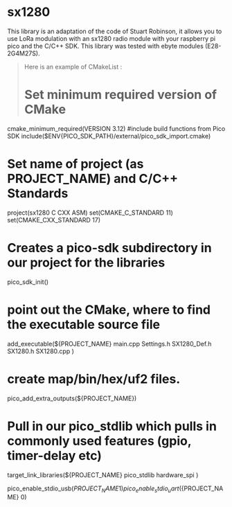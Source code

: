 # sx1280

This library is an adaptation of the code of Stuart Robinson, it allows you to use LoRa modulation with an sx1280 radio module with your raspberry pi pico and the C/C++ SDK. This library was tested with ebyte modules (E28-2G4M27S). 

> Here is an example of CMakeList :
> # Set minimum required version of CMake
cmake_minimum_required(VERSION 3.12)
#include build functions from Pico SDK
include($ENV{PICO_SDK_PATH}/external/pico_sdk_import.cmake)
# Set name of project (as PROJECT_NAME) and C/C++ Standards
project(sx1280 C CXX ASM)
set(CMAKE_C_STANDARD 11)
set(CMAKE_CXX_STANDARD 17)
# Creates a pico-sdk subdirectory in our project for the libraries
pico_sdk_init()

# point out the CMake, where to find the executable source file
add_executable(${PROJECT_NAME}
        main.cpp
        Settings.h
        SX1280_Def.h
        SX1280.h
        SX1280.cpp
)
# create map/bin/hex/uf2 files.
pico_add_extra_outputs(${PROJECT_NAME})
# Pull in our pico_stdlib which pulls in commonly used features (gpio, timer-delay etc)
target_link_libraries(${PROJECT_NAME}
            pico_stdlib
            hardware_spi
)

pico_enable_stdio_usb(${PROJECT_NAME} 1)
pico_enable_stdio_uart(${PROJECT_NAME} 0)
